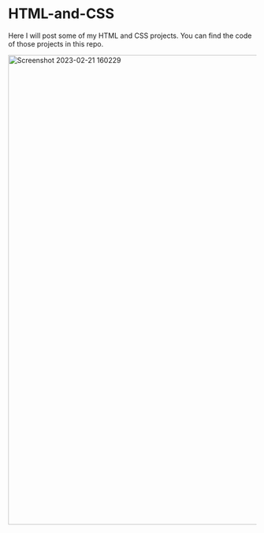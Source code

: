 # HTML-and-CSS

Here I will post some of my HTML and CSS projects. You can find the code of those projects in this repo. 


<img width="953" alt="Screenshot 2023-02-21 160229" src="https://user-images.githubusercontent.com/106106321/220369417-bc89736f-6783-4d3a-ab00-dc34d7d68b47.png">
